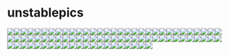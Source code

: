 # unstablepics

<img src="https://raw.githubusercontent.com/tfabiha/unstablepics/master/alluring.jpg"><img src="https://raw.githubusercontent.com/tfabiha/unstablepics/master/americorn.jpg"><img src="https://raw.githubusercontent.com/tfabiha/unstablepics/master/angel.jpg"><img src="https://raw.githubusercontent.com/tfabiha/unstablepics/master/annoying.jpg"><img src="https://raw.githubusercontent.com/tfabiha/unstablepics/master/babyblack.jpg"><img src="https://raw.githubusercontent.com/tfabiha/unstablepics/master/babyblue.jpg"><img src="https://raw.githubusercontent.com/tfabiha/unstablepics/master/babybrown.jpg"><img src="https://raw.githubusercontent.com/tfabiha/unstablepics/master/babydeath.jpg"><img src="https://raw.githubusercontent.com/tfabiha/unstablepics/master/babygreen.jpg"><img src="https://raw.githubusercontent.com/tfabiha/unstablepics/master/babynarwhal.jpg"><img src="https://raw.githubusercontent.com/tfabiha/unstablepics/master/babyorange.jpg"><img src="https://raw.githubusercontent.com/tfabiha/unstablepics/master/babypink.jpg"><img src="https://raw.githubusercontent.com/tfabiha/unstablepics/master/babypurple.jpg"><img src="https://raw.githubusercontent.com/tfabiha/unstablepics/master/babyrainbow.jpg"><img src="https://raw.githubusercontent.com/tfabiha/unstablepics/master/babyshotgun.jpg"><img src="https://raw.githubusercontent.com/tfabiha/unstablepics/master/babywhite.jpg"><img src="https://raw.githubusercontent.com/tfabiha/unstablepics/master/babyyellow.jpg"><img src="https://raw.githubusercontent.com/tfabiha/unstablepics/master/back.jpg"><img src="https://raw.githubusercontent.com/tfabiha/unstablepics/master/backkick.jpg"><img src="https://raw.githubusercontent.com/tfabiha/unstablepics/master/barbedwire.jpg"><img src="https://raw.githubusercontent.com/tfabiha/unstablepics/master/basicblue.jpg"><img src="https://raw.githubusercontent.com/tfabiha/unstablepics/master/basicgreen.jpg"><img src="https://raw.githubusercontent.com/tfabiha/unstablepics/master/basicindigo.jpg"><img src="https://raw.githubusercontent.com/tfabiha/unstablepics/master/basicnarwhal.jpg"><img src="https://raw.githubusercontent.com/tfabiha/unstablepics/master/basicorange.jpg"><img src="https://raw.githubusercontent.com/tfabiha/unstablepics/master/basicpurple.jpg"><img src="https://raw.githubusercontent.com/tfabiha/unstablepics/master/basicred.jpg"><img src="https://raw.githubusercontent.com/tfabiha/unstablepics/master/basicyellow.jpg"><img src="https://raw.githubusercontent.com/tfabiha/unstablepics/master/blackknight.jpg"><img src="https://raw.githubusercontent.com/tfabiha/unstablepics/master/blatantthievery.jpg"><img src="https://raw.githubusercontent.com/tfabiha/unstablepics/master/blindinglight.jpg"><img src="https://raw.githubusercontent.com/tfabiha/unstablepics/master/brokenstable.jpg"><img src="https://raw.githubusercontent.com/tfabiha/unstablepics/master/chainsaw.jpg"><img src="https://raw.githubusercontent.com/tfabiha/unstablepics/master/changeofluck.jpg"><img src="https://raw.githubusercontent.com/tfabiha/unstablepics/master/classynarwhal.jpg"><img src="https://raw.githubusercontent.com/tfabiha/unstablepics/master/doubledutch.jpg"><img src="https://raw.githubusercontent.com/tfabiha/unstablepics/master/extratail.jpg"><img src="https://raw.githubusercontent.com/tfabiha/unstablepics/master/extremelydestructive.jpg"><img src="https://raw.githubusercontent.com/tfabiha/unstablepics/master/extremelyfertile.jpg"><img src="https://raw.githubusercontent.com/tfabiha/unstablepics/master/ginormous.jpg"><img src="https://raw.githubusercontent.com/tfabiha/unstablepics/master/glitterbomb.jpg"><img src="https://raw.githubusercontent.com/tfabiha/unstablepics/master/glittertornado.jpg"><img src="https://raw.githubusercontent.com/tfabiha/unstablepics/master/gooddeal.jpg"><img src="https://raw.githubusercontent.com/tfabiha/unstablepics/master/greedyflying.jpg"><img src="https://raw.githubusercontent.com/tfabiha/unstablepics/master/llamacorn.jpg"><img src="https://raw.githubusercontent.com/tfabiha/unstablepics/master/magicalflying.jpg"><img src="https://raw.githubusercontent.com/tfabiha/unstablepics/master/magicalkittencorn.jpg"><img src="https://raw.githubusercontent.com/tfabiha/unstablepics/master/majesticflying.jpg"><img src="https://raw.githubusercontent.com/tfabiha/unstablepics/master/mermaid.jpg"><img src="https://raw.githubusercontent.com/tfabiha/unstablepics/master/mysticalvortex.jpg"><img src="https://raw.githubusercontent.com/tfabiha/unstablepics/master/nannycam.jpg"><img src="https://raw.githubusercontent.com/tfabiha/unstablepics/master/narwhaltorpedo.jpg"><img src="https://raw.githubusercontent.com/tfabiha/unstablepics/master/neigh.jpg"><img src="https://raw.githubusercontent.com/tfabiha/unstablepics/master/phoenix.jpg"><img src="https://raw.githubusercontent.com/tfabiha/unstablepics/master/puppicorn.jpg"><img src="https://raw.githubusercontent.com/tfabiha/unstablepics/master/queenbee.jpg"><img src="https://raw.githubusercontent.com/tfabiha/unstablepics/master/rainbow.jpg"><img src="https://raw.githubusercontent.com/tfabiha/unstablepics/master/rainbowaura.jpg"><img src="https://raw.githubusercontent.com/tfabiha/unstablepics/master/rainbowmane.jpg"><img src="https://raw.githubusercontent.com/tfabiha/unstablepics/master/resetbutton.jpg"><img src="https://raw.githubusercontent.com/tfabiha/unstablepics/master/retarget.jpg"><img src="https://raw.githubusercontent.com/tfabiha/unstablepics/master/rhinocorn.jpg"><img src="https://raw.githubusercontent.com/tfabiha/unstablepics/master/sadisticritual.jpg"><img src="https://raw.githubusercontent.com/tfabiha/unstablepics/master/seductive.jpg"><img src="https://raw.githubusercontent.com/tfabiha/unstablepics/master/shabby.jpg"><img src="https://raw.githubusercontent.com/tfabiha/unstablepics/master/shakeup.jpg"><img src="https://raw.githubusercontent.com/tfabiha/unstablepics/master/sharkwithahorn.jpg"><img src="https://raw.githubusercontent.com/tfabiha/unstablepics/master/slowdown.jpg"><img src="https://raw.githubusercontent.com/tfabiha/unstablepics/master/stabby.jpg"><img src="https://raw.githubusercontent.com/tfabiha/unstablepics/master/summoningritual.jpg"><img src="https://raw.githubusercontent.com/tfabiha/unstablepics/master/superneigh.jpg"><img src="https://raw.githubusercontent.com/tfabiha/unstablepics/master/swiftflying.jpg"><img src="https://raw.githubusercontent.com/tfabiha/unstablepics/master/targeteddestruction.jpg"><img src="https://raw.githubusercontent.com/tfabiha/unstablepics/master/thegreatnarwhal.jpg"><img src="https://raw.githubusercontent.com/tfabiha/unstablepics/master/twoforone.jpg"><img src="https://raw.githubusercontent.com/tfabiha/unstablepics/master/unfairbargain.jpg"><img src="https://raw.githubusercontent.com/tfabiha/unstablepics/master/unicornlasso.jpg"><img src="https://raw.githubusercontent.com/tfabiha/unstablepics/master/unicornonthecob.jpg"><img src="https://raw.githubusercontent.com/tfabiha/unstablepics/master/unicornpoison.jpg"><img src="https://raw.githubusercontent.com/tfabiha/unstablepics/master/unicornshrinkray.jpg"><img src="https://raw.githubusercontent.com/tfabiha/unstablepics/master/unicornswap.jpg"><img src="https://raw.githubusercontent.com/tfabiha/unstablepics/master/yay.jpg"><img src="https://raw.githubusercontent.com/tfabiha/unstablepics/master/zombie.jpg">
